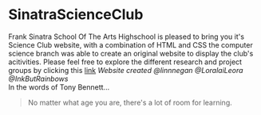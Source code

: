 # SinatraScienceClub
Frank Sinatra School Of The Arts Highschool is pleased to bring you it's Science Club website,
with a combination of HTML and CSS the computer science branch was able to create an original 
website to display the club's acitivities. Please feel free to explore the different research 
and project groups by clicking this [link](https://sinatra-science-website.github.io/Science-Club-Website/)
*Website created @linnnegan @LoralaiLeora @InkButRainbows*
<br>
In the words of Tony Bennett...
>No matter what age you are, there's a lot of room for learning.
